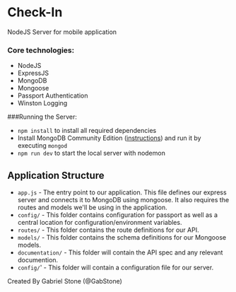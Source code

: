 # Check-In
NodeJS Server for mobile application

### Core technologies:
- NodeJS
- ExpressJS
- MongoDB
- Mongoose
- Passport Authentication
- Winston Logging


###Running the Server:
- `npm install` to install all required dependencies
- Install MongoDB Community Edition ([instructions](https://docs.mongodb.com/manual/installation/#tutorials)) and run it by executing `mongod`
- `npm run dev` to start the local server with nodemon

## Application Structure
- `app.js` - The entry point to our application. This file defines our express server and connects it to MongoDB using mongoose. It also requires the routes and models we'll be using in the application.
- `config/` - This folder contains configuration for passport as well as a central location for configuration/environment variables.
- `routes/` - This folder contains the route definitions for our API.
- `models/` - This folder contains the schema definitions for our Mongoose models.
- `documentation/` - This folder will contain the API spec and any relevant documention.
- `config/`' - This folder will contain a configuration file for our server.


Created By Gabriel Stone (@GabStone)

